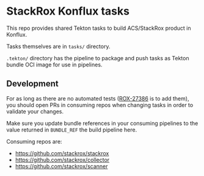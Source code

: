 # StackRox Konflux tasks

This repo provides shared Tekton tasks to build ACS/StackRox product in Konflux.

Tasks themselves are in `tasks/` directory.

`.tekton/` directory has the pipeline to package and push tasks as Tekton bundle OCI image for use in pipelines.

## Development

For as long as there are no automated tests ([ROX-27386](https://issues.redhat.com/browse/ROX-27386) is to add them), you should open PRs in consuming repos when changing tasks in order to validate your changes.

Make sure you update bundle references in your consuming pipelines to the value returned in `BUNDLE_REF` the build pipeline here.

Consuming repos are:
* <https://github.com/stackrox/stackrox>
* <https://github.com/stackrox/collector>
* <https://github.com/stackrox/scanner>
